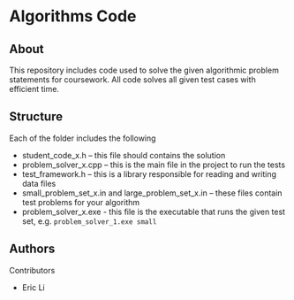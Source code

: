 # Algorithms Code #

## About ##
This repository includes code used to solve the given algorithmic problem statements for coursework. All code solves all given test cases with efficient time.

## Structure ##
Each of the folder includes the following
* student_code_x.h – this file should contains the solution
* problem_solver_x.cpp – this is the main file in the project to run the tests
* test_framework.h – this is a library responsible for reading and writing data files
* small_problem_set_x.in and large_problem_set_x.in – these files contain test problems for
your algorithm
* problem_solver_x.exe - this file is the executable that runs the given test set, e.g. `problem_solver_1.exe small`

## Authors ##
Contributors
* Eric Li